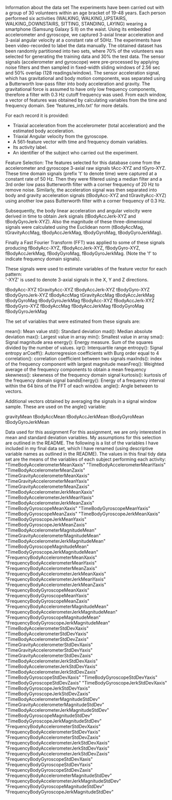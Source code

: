 Information about the data set
The experiments have been carried out with a group of 30 volunteers within an age bracket of 19-48 years. Each person performed six activities (WALKING, WALKING_UPSTAIRS, WALKING_DOWNSTAIRS, SITTING, STANDING, LAYING) wearing a smartphone (Samsung Galaxy S II) on the waist. Using its embedded accelerometer and gyroscope, we captured 3-axial linear acceleration and 3-axial angular velocity at a constant rate of 50Hz. The experiments have been video-recorded to label the data manually. The obtained dataset has been randomly partitioned into two sets, where 70% of the volunteers was selected for generating the training data and 30% the test data. 
The sensor signals (accelerometer and gyroscope) were pre-processed by applying noise filters and then sampled in fixed-width sliding windows of 2.56 sec and 50% overlap (128 readings/window). The sensor acceleration signal, which has gravitational and body motion components, was separated using a Butterworth low-pass filter into body acceleration and gravity. The gravitational force is assumed to have only low frequency components, therefore a filter with 0.3 Hz cutoff frequency was used. From each window, a vector of features was obtained by calculating variables from the time and frequency domain. See 'features_info.txt' for more details. 

For each record it is provided:
- Triaxial acceleration from the accelerometer (total acceleration) and the estimated body acceleration.
- Triaxial Angular velocity from the gyroscope. 
- A 561-feature vector with time and frequency domain variables. 
- Its activity label. 
- An identifier of the subject who carried out the experiment.

Feature Selection:
The features selected for this database come from the accelerometer and gyroscope 3-axial raw signals tAcc-XYZ and tGyro-XYZ. These time domain signals (prefix 't' to denote time) were captured at a constant rate of 50 Hz. Then they were filtered using a median filter and a 3rd order low pass Butterworth filter with a corner frequency of 20 Hz to remove noise. Similarly, the acceleration signal was then separated into body and gravity acceleration signals (tBodyAcc-XYZ and tGravityAcc-XYZ) using another low pass Butterworth filter with a corner frequency of 0.3 Hz. 

Subsequently, the body linear acceleration and angular velocity were derived in time to obtain Jerk signals (tBodyAccJerk-XYZ and tBodyGyroJerk-XYZ). Also the magnitude of these three-dimensional signals were calculated using the Euclidean norm (tBodyAccMag, tGravityAccMag, tBodyAccJerkMag, tBodyGyroMag, tBodyGyroJerkMag). 

Finally a Fast Fourier Transform (FFT) was applied to some of these signals producing fBodyAcc-XYZ, fBodyAccJerk-XYZ, fBodyGyro-XYZ, fBodyAccJerkMag, fBodyGyroMag, fBodyGyroJerkMag. (Note the 'f' to indicate frequency domain signals). 

These signals were used to estimate variables of the feature vector for each pattern:  
'-XYZ' is used to denote 3-axial signals in the X, Y and Z directions.

tBodyAcc-XYZ
tGravityAcc-XYZ
tBodyAccJerk-XYZ
tBodyGyro-XYZ
tBodyGyroJerk-XYZ
tBodyAccMag
tGravityAccMag
tBodyAccJerkMag
tBodyGyroMag
tBodyGyroJerkMag
fBodyAcc-XYZ
fBodyAccJerk-XYZ
fBodyGyro-XYZ
fBodyAccMag
fBodyAccJerkMag
fBodyGyroMag
fBodyGyroJerkMag

The set of variables that were estimated from these signals are: 

mean(): Mean value
std(): Standard deviation
mad(): Median absolute deviation 
max(): Largest value in array
min(): Smallest value in array
sma(): Signal magnitude area
energy(): Energy measure. Sum of the squares divided by the number of values. 
iqr(): Interquartile range 
entropy(): Signal entropy
arCoeff(): Autorregresion coefficients with Burg order equal to 4
correlation(): correlation coefficient between two signals
maxInds(): index of the frequency component with largest magnitude
meanFreq(): Weighted average of the frequency components to obtain a mean frequency
skewness(): skewness of the frequency domain signal 
kurtosis(): kurtosis of the frequency domain signal 
bandsEnergy(): Energy of a frequency interval within the 64 bins of the FFT of each window.
angle(): Angle between to vectors.

Additional vectors obtained by averaging the signals in a signal window sample. These are used on the angle() variable:

gravityMean
tBodyAccMean
tBodyAccJerkMean
tBodyGyroMean
tBodyGyroJerkMean

Data used for this assignment 
For this assignment, we are only interested in mean and standard deviation variables. My assumptions for this selection are outlined in the README. The following is a list of the variables I have included in my final data set, which I have renamed (using descriptive variable names as outlined in the README). The values in this final tidy data set are the means of the variables of each subject performing each activity:
"TimeBodyAccelerometerMeanXaxis"
"TimeBodyAccelerometerMeanYaxis"
"TimeBodyAccelerometerMeanZaxis"
"TimeGravityAccelerometerMeanXaxis"
"TimeGravityAccelerometerMeanYaxis"
"TimeGravityAccelerometerMeanZaxis"
"TimeBodyAccelerometerJerkMeanXaxis"
"TimeBodyAccelerometerJerkMeanYaxis"
"TimeBodyAccelerometerJerkMeanZaxis"
"TimeBodyGyroscopeMeanXaxis"
"TimeBodyGyroscopeMeanYaxis"
"TimeBodyGyroscopeMeanZaxis"
"TimeBodyGyroscopeJerkMeanXaxis"
"TimeBodyGyroscopeJerkMeanYaxis"
"TimeBodyGyroscopeJerkMeanZaxis"
"TimeBodyAccelerometerMagnitudeMean"
"TimeGravityAccelerometerMagnitudeMean"
"TimeBodyAccelerometerJerkMagnitudeMean"
"TimeBodyGyroscopeMagnitudeMean"
"TimeBodyGyroscopeJerkMagnitudeMean"
"FrequencyBodyAccelerometerMeanXaxis"
"FrequencyBodyAccelerometerMeanYaxis"
"FrequencyBodyAccelerometerMeanZaxis"
"FrequencyBodyAccelerometerJerkMeanXaxis"
"FrequencyBodyAccelerometerJerkMeanYaxis"
"FrequencyBodyAccelerometerJerkMeanZaxis"
"FrequencyBodyGyroscopeMeanXaxis"
"FrequencyBodyGyroscopeMeanYaxis"
"FrequencyBodyGyroscopeMeanZaxis"
"FrequencyBodyAccelerometerMagnitudeMean"
"FrequencyBodyAccelerometerJerkMagnitudeMean"
"FrequencyBodyGyroscopeMagnitudeMean"
"FrequencyBodyGyroscopeJerkMagnitudeMean"
"TimeBodyAccelerometerStdDevXaxis"
"TimeBodyAccelerometerStdDevYaxis"
"TimeBodyAccelerometerStdDevZaxis"
"TimeGravityAccelerometerStdDevXaxis"
"TimeGravityAccelerometerStdDevYaxis"
"TimeGravityAccelerometerStdDevZaxis"
"TimeBodyAccelerometerJerkStdDevXaxis"
"TimeBodyAccelerometerJerkStdDevYaxis"
"TimeBodyAccelerometerJerkStdDevZaxis"
"TimeBodyGyroscopeStdDevXaxis"
"TimeBodyGyroscopeStdDevYaxis"
"TimeBodyGyroscopeStdDevZaxis"
"TimeBodyGyroscopeJerkStdDevXaxis"
"TimeBodyGyroscopeJerkStdDevYaxis"
"TimeBodyGyroscopeJerkStdDevZaxis"
"TimeBodyAccelerometerMagnitudeStdDev"
"TimeGravityAccelerometerMagnitudeStdDev"
"TimeBodyAccelerometerJerkMagnitudeStdDev"
"TimeBodyGyroscopeMagnitudeStdDev"
"TimeBodyGyroscopeJerkMagnitudeStdDev"
"FrequencyBodyAccelerometerStdDevXaxis"
"FrequencyBodyAccelerometerStdDevYaxis"
"FrequencyBodyAccelerometerStdDevZaxis"
"FrequencyBodyAccelerometerJerkStdDevXaxis"
"FrequencyBodyAccelerometerJerkStdDevYaxis"
"FrequencyBodyAccelerometerJerkStdDevZaxis"
"FrequencyBodyGyroscopeStdDevXaxis"
"FrequencyBodyGyroscopeStdDevYaxis"
"FrequencyBodyGyroscopeStdDevZaxis"
"FrequencyBodyAccelerometerMagnitudeStdDev"
"FrequencyBodyAccelerometerJerkMagnitudeStdDev"
"FrequencyBodyGyroscopeMagnitudeStdDev"
"FrequencyBodyGyroscopeJerkMagnitudeStdDev"
